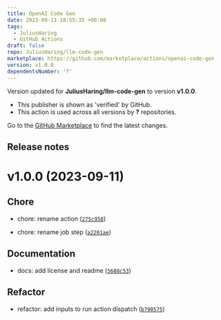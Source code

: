 ```yaml
---
title: OpenAI Code Gen
date: 2023-09-11 18:55:35 +00:00
tags:
  - JuliusHaring
  - GitHub Actions
draft: false
repo: JuliusHaring/llm-code-gen
marketplace: https://github.com/marketplace/actions/openai-code-gen
version: v1.0.0
dependentsNumber: '?'
---
```



Version updated for **JuliusHaring/llm-code-gen** to version **v1.0.0**.
- This publisher is shown as 'verified' by GitHub.
- This action is used across all versions by **?** repositories.

Go to the [GitHub Marketplace](https://github.com/marketplace/actions/openai-code-gen) to find the latest changes.

## Release notes

# v1.0.0 (2023-09-11)

## Chore

* chore: rename action ([`275c958`](https://github.com/JuliusHaring/llm-code-gen/commit/275c95874978fe589b17ec3e433b53e022fa9ff0))

* chore: rename job step ([`a2201ae`](https://github.com/JuliusHaring/llm-code-gen/commit/a2201ae3fbf3b7c364407f0a3155c4fa615f8e66))

## Documentation

* docs: add license and readme ([`5688c53`](https://github.com/JuliusHaring/llm-code-gen/commit/5688c53f57df804325ad5a44fd4adfb05418369b))

## Refactor

* refactor: add inputs to run action dispatch ([`b790575`](https://github.com/JuliusHaring/llm-code-gen/commit/b7905752cbe9aca74c5e99ceb14d49bf628e7a10))

